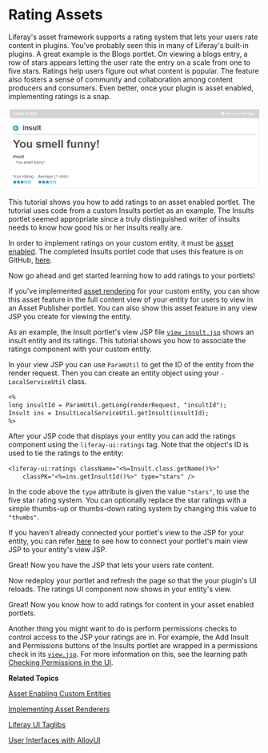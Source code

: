 # Rating Assets [](id=rating-assets)

<!--
Testing Notes:

The starting example portlet for this tutorial is at ...
liferay-docs\develop\tutorials\tutorials-sdk-6.2-ga3\portlets\asset-framework-asset-enable-insults-portlet

On completing this tutorial, the example portlet looks like the portlet at ...
liferay-docs\develop\tutorials\tutorials-sdk-6.2-ga3\portlets\asset-framework-end-insults-portlet

Make sure to read their README files.
-->

Liferay's asset framework supports a rating system that lets your users rate
content in plugins. You've probably seen this in many of Liferay's built-in
plugins. A great example is the Blogs portlet. On viewing a blogs entry,
a row of stars appears letting the user rate the entry on a scale from one to
five stars. Ratings help users figure out what content is popular. The feature
also fosters a sense of community and collaboration among content producers and
consumers. Even better, once your plugin is asset enabled, implementing ratings
is a snap. 

![Figure 1: Users can now rate instances of your custom entities.](../../images/asset-fw-ratings.png)

This tutorial shows you how to add ratings to an asset enabled portlet. The
tutorial uses code from a custom Insults portlet as an example. The Insults
portlet seemed appropriate since a truly distinguished writer of insults needs
to know how good his or her insults really are. 

In order to implement ratings on your custom entity, it must be [asset enabled](/develop/tutorials/-/knowledge_base/6-2/adding-updating-and-deleting-assets-for-custom-entities). 
The completed Insults portlet code that uses this feature is on GitHub, [here](https://github.com/jhinkey/liferay-docs/tree/asset-fw-tutorials/develop/tutorials/tutorials-sdk-6.2-ga3/portlets/asset-framework-end-insults-portlet).

Now go ahead and get started learning how to add ratings to your portlets!

If you've implemented [asset rendering](/develop/learning-paths/-/knowledge_base/6-2/implementing-asset-renderers)
for your custom entity, you can show this asset feature in the full content view
of your entity for users to view in an Asset Publisher portlet. You can also
show this asset feature in any view JSP you create for viewing the entity. 

As an example, the Insult portlet's view JSP file [`view_insult.jsp`](https://github.com/jhinkey/liferay-docs/blob/asset-fw-tutorials/develop/tutorials/tutorials-sdk-6.2-ga3/portlets/asset-framework-end-insults-portlet/docroot/html/insult/view_insult.jsp)
shows an insult entity and its ratings. This tutorial shows you how to associate
the ratings component with your custom entity.

In your view JSP you can use `ParamUtil` to get the ID of the entity from the
render request. Then you can create an entity object using your
`-LocalServiceUtil` class. 

    <%
    long insultId = ParamUtil.getLong(renderRequest, "insultId");
    Insult ins = InsultLocalServiceUtil.getInsult(insultId);
    %>

After your JSP code that displays your entity you can add the ratings component
using the `liferay-ui:ratings` tag. Note that the object's ID is used to tie the
ratings to the entity:

    <liferay-ui:ratings className="<%=Insult.class.getName()%>"
        classPK="<%=ins.getInsultId()%>" type="stars" />

In the code above the `type` attribute is given the value `"stars"`, to use the
five star rating system. You can optionally replace the star ratings with a
simple thumbs-up or thumbs-down rating system by changing this value to
`"thumbs"`.

If you haven't already connected your portlet's view to the JSP for your entity,
you can refer [here](/develop/tutorials/-/knowledge_base/6-2/relating-assets#creating-a-url-to-your-new-jsp)
to see how to connect your portlet's main view JSP to your entity's view JSP.

Great! Now you have the JSP that lets your users rate content.

Now redeploy your portlet and refresh the page so that the your plugin's UI
reloads. The ratings UI component now shows in your entity's view. 

Great! Now you know how to add ratings for content in your asset enabled 
portlets. 

Another thing you might want to do is perform permissions checks to control 
access to the JSP your ratings are in. For example, the Add Insult and 
Permissions buttons of the Insults portlet are wrapped in a permissions check in 
its [`view.jsp`](https://github.com/jhinkey/liferay-docs/blob/asset-fw-tutorials/develop/tutorials/tutorials-sdk-6.2-ga3/portlets/asset-framework-end-insults-portlet/docroot/html/insult/view.jsp).
For more information on this, see the learning path [Checking Permissions in the UI](/learning-paths/-/knowledge_base/6-2/checking-for-permissions-in-the-ui).

**Related Topics**

[Asset Enabling Custom Entities](/learning-paths/-/knowledge_base/6-2/asset-enabling-custom-entities)

[Implementing Asset Renderers](/develop/learning-paths/-/knowledge_base/6-2/implementing-asset-renderers)

[Liferay UI Taglibs](/tutorials/-/knowledge_base/6-2/liferay-ui-taglibs)

[User Interfaces with AlloyUI](/tutorials/-/knowledge_base/6-2/alloyui)